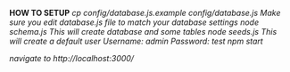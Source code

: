 <b>HOW TO SETUP</b>
<i>cp config/database.js.example config/database.js
Make sure you edit database.js file to match your database settings
<i>node schema.js</i> This will create database and some tables
<i>node seeds.js</i> This will create a default user
	Username:	admin
	Password:	test
<i>npm start</i>

<i>navigate to http://localhost:3000/ </i>
